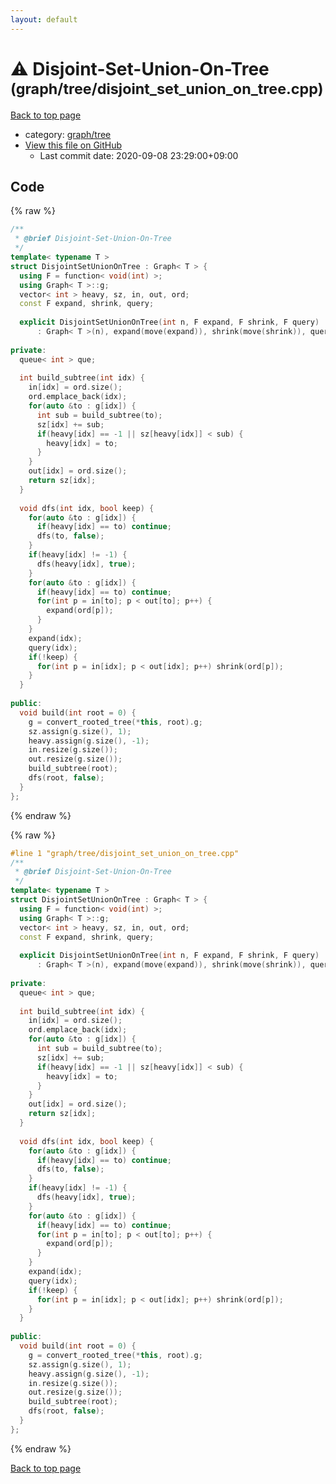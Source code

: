```yaml
---
layout: default
---
```


<!-- mathjax config similar to math.stackexchange -->
<script type="text/javascript" async
  src="https://cdnjs.cloudflare.com/ajax/libs/mathjax/2.7.5/MathJax.js?config=TeX-MML-AM_CHTML">
</script>
<script type="text/x-mathjax-config">
  MathJax.Hub.Config({
    TeX: { equationNumbers: { autoNumber: "AMS" }},
    tex2jax: {
      inlineMath: [ ['$','$'] ],
      processEscapes: true
    },
    "HTML-CSS": { matchFontHeight: false },
    displayAlign: "left",
    displayIndent: "2em"
  });
</script>

<script type="text/javascript" src="https://cdnjs.cloudflare.com/ajax/libs/jquery/3.4.1/jquery.min.js"></script>
<script src="https://cdn.jsdelivr.net/npm/jquery-balloon-js@1.1.2/jquery.balloon.min.js" integrity="sha256-ZEYs9VrgAeNuPvs15E39OsyOJaIkXEEt10fzxJ20+2I=" crossorigin="anonymous"></script>
<script type="text/javascript" src="../../../assets/js/copy-button.js"></script>
<link rel="stylesheet" href="../../../assets/css/copy-button.css" />


# :warning: Disjoint-Set-Union-On-Tree <small>(graph/tree/disjoint_set_union_on_tree.cpp)</small>

<a href="../../../index.html">Back to top page</a>

* category: <a href="../../../index.html#28790b6202284cbbffc9d712b59f4b80">graph/tree</a>
* <a href="{{ site.github.repository_url }}/blob/master/graph/tree/disjoint_set_union_on_tree.cpp">View this file on GitHub</a>
    - Last commit date: 2020-09-08 23:29:00+09:00




## Code

<a id="unbundled"></a>
{% raw %}
```cpp
/**
 * @brief Disjoint-Set-Union-On-Tree
 */
template< typename T >
struct DisjointSetUnionOnTree : Graph< T > {
  using F = function< void(int) >;
  using Graph< T >::g;
  vector< int > heavy, sz, in, out, ord;
  const F expand, shrink, query;
 
  explicit DisjointSetUnionOnTree(int n, F expand, F shrink, F query)
      : Graph< T >(n), expand(move(expand)), shrink(move(shrink)), query(move(query)) {}
 
private:
  queue< int > que;
 
  int build_subtree(int idx) {
    in[idx] = ord.size();
    ord.emplace_back(idx);
    for(auto &to : g[idx]) {
      int sub = build_subtree(to);
      sz[idx] += sub;
      if(heavy[idx] == -1 || sz[heavy[idx]] < sub) {
        heavy[idx] = to;
      }
    }
    out[idx] = ord.size();
    return sz[idx];
  }
 
  void dfs(int idx, bool keep) {
    for(auto &to : g[idx]) {
      if(heavy[idx] == to) continue;
      dfs(to, false);
    }
    if(heavy[idx] != -1) {
      dfs(heavy[idx], true);
    }
    for(auto &to : g[idx]) {
      if(heavy[idx] == to) continue;
      for(int p = in[to]; p < out[to]; p++) {
        expand(ord[p]);
      }
    }
    expand(idx);
    query(idx);
    if(!keep) {
      for(int p = in[idx]; p < out[idx]; p++) shrink(ord[p]);
    }
  }
 
public:
  void build(int root = 0) {
    g = convert_rooted_tree(*this, root).g;
    sz.assign(g.size(), 1);
    heavy.assign(g.size(), -1);
    in.resize(g.size());
    out.resize(g.size());
    build_subtree(root);
    dfs(root, false);
  }
};

```
{% endraw %}

<a id="bundled"></a>
{% raw %}
```cpp
#line 1 "graph/tree/disjoint_set_union_on_tree.cpp"
/**
 * @brief Disjoint-Set-Union-On-Tree
 */
template< typename T >
struct DisjointSetUnionOnTree : Graph< T > {
  using F = function< void(int) >;
  using Graph< T >::g;
  vector< int > heavy, sz, in, out, ord;
  const F expand, shrink, query;
 
  explicit DisjointSetUnionOnTree(int n, F expand, F shrink, F query)
      : Graph< T >(n), expand(move(expand)), shrink(move(shrink)), query(move(query)) {}
 
private:
  queue< int > que;
 
  int build_subtree(int idx) {
    in[idx] = ord.size();
    ord.emplace_back(idx);
    for(auto &to : g[idx]) {
      int sub = build_subtree(to);
      sz[idx] += sub;
      if(heavy[idx] == -1 || sz[heavy[idx]] < sub) {
        heavy[idx] = to;
      }
    }
    out[idx] = ord.size();
    return sz[idx];
  }
 
  void dfs(int idx, bool keep) {
    for(auto &to : g[idx]) {
      if(heavy[idx] == to) continue;
      dfs(to, false);
    }
    if(heavy[idx] != -1) {
      dfs(heavy[idx], true);
    }
    for(auto &to : g[idx]) {
      if(heavy[idx] == to) continue;
      for(int p = in[to]; p < out[to]; p++) {
        expand(ord[p]);
      }
    }
    expand(idx);
    query(idx);
    if(!keep) {
      for(int p = in[idx]; p < out[idx]; p++) shrink(ord[p]);
    }
  }
 
public:
  void build(int root = 0) {
    g = convert_rooted_tree(*this, root).g;
    sz.assign(g.size(), 1);
    heavy.assign(g.size(), -1);
    in.resize(g.size());
    out.resize(g.size());
    build_subtree(root);
    dfs(root, false);
  }
};

```
{% endraw %}

<a href="../../../index.html">Back to top page</a>


